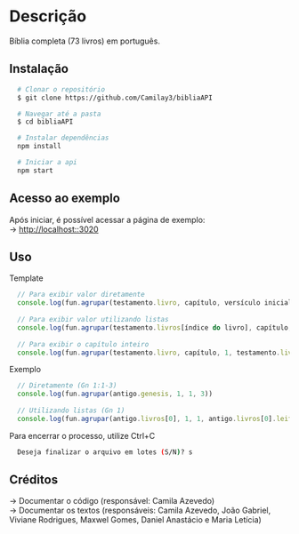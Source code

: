 # Descrição
Bíblia completa (73 livros) em português.

## Instalação
```bash
  # Clonar o repositório 
  $ git clone https://github.com/Camilay3/bibliaAPI
```
```bash
  # Navegar até a pasta
  $ cd bibliaAPI
```
```bash
  # Instalar dependências 
  npm install
```
```bash
  # Iniciar a api
  npm start
```

## Acesso ao exemplo
Após iniciar, é possível acessar a página de exemplo:<br>
→ <a target="_blank" href="http://localhost::3020">http://localhost::3020</a>

## Uso
Template
```javascript
  // Para exibir valor diretamente
  console.log(fun.agrupar(testamento.livro, capítulo, versículo inicial, versículo final))
  
  // Para exibir valor utilizando listas
  console.log(fun.agrupar(testamento.livros[índice do livro], capítulo, versículo inicial, versículo final))
  
  // Para exibir o capítulo inteiro
  console.log(fun.agrupar(testamento.livro, capítulo, 1, testamento.livro.leitura[capítulo]["versi"]));
```

Exemplo 
```javascript
  // Diretamente (Gn 1:1-3)
  console.log(fun.agrupar(antigo.genesis, 1, 1, 3))
  
  // Utilizando listas (Gn 1)
  console.log(fun.agrupar(antigo.livros[0], 1, 1, antigo.livros[0].leitura[capítulo]["versi]))
```

Para encerrar o processo, utilize Ctrl+C
```bash
  Deseja finalizar o arquivo em lotes (S/N)? s
```

## Créditos
→ Documentar o código (responsável: Camila Azevedo)<br>
→ Documentar os textos (responsáveis: Camila Azevedo, João Gabriel, Viviane Rodrigues, Maxwel Gomes, Daniel Anastácio e Maria Letícia)
